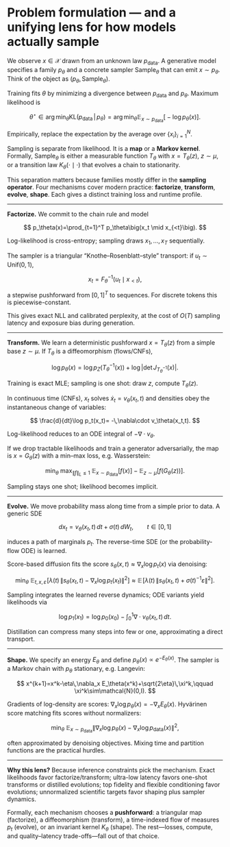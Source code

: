 # Problem formulation — and a unifying lens for how models actually sample

We observe $x\in\mathcal{X}$ drawn from an unknown law $p_{\text{data}}$. A generative model specifies a family $p_\theta$ and a concrete sampler $\mathsf{Sample}_\theta$ that can emit $x\sim p_\theta$. Think of the object as $(p_\theta,\mathsf{Sample}_\theta)$.

Training fits $\theta$ by minimizing a divergence between $p_{\text{data}}$ and $p_\theta$. Maximum likelihood is

$$
\theta^\star \in \arg\min_\theta
\mathrm{KL}\big(p_{\text{data}} \,|\, p_\theta\big)
= \arg\min_\theta
\mathbb{E}_{x\sim p_{\text{data}}}\big[-\log p_\theta(x)\big].
$$

Empirically, replace the expectation by the average over $\{x_i\}_{i=1}^N$.

Sampling is separate from likelihood. It is a **map** or a **Markov kernel**. Formally, $\mathsf{Sample}_\theta$ is either a measurable function $T_\theta$ with $x=T_\theta(z)$, $z\sim \mu$, or a transition law $K_\theta(\cdot\mid\cdot)$ that evolves a chain to stationarity.

This separation matters because families mostly differ in the **sampling operator**. Four mechanisms cover modern practice: **factorize**, **transform**, **evolve**, **shape**. Each gives a distinct training loss and runtime profile.

---

**Factorize.** We commit to the chain rule and model

$$
p_\theta(x)=\prod_{t=1}^T p_\theta\big(x_t \mid x_{<t}\big).
$$

Log-likelihood is cross-entropy; sampling draws $x_1,\dots,x_T$ sequentially.

The sampler is a triangular “Knothe–Rosenblatt–style” transport: if $u_t\sim \mathrm{Unif}(0,1)$,

$$
x_t = F_\theta^{-1}\big(u_t \mid x_{<t}\big),
$$

a stepwise pushforward from $[0,1]^T$ to sequences. For discrete tokens this is piecewise-constant.

This gives exact NLL and calibrated perplexity, at the cost of $O(T)$ sampling latency and exposure bias during generation.

---

**Transform.** We learn a deterministic pushforward $x=T_\theta(z)$ from a simple base $z\sim \mu$. If $T_\theta$ is a diffeomorphism (flows/CNFs),

$$
\log p_\theta(x)=\log p_Z\big(T_\theta^{-1}(x)\big)+\log\big|\det J_{T_\theta^{-1}}(x)\big|.
$$

Training is exact MLE; sampling is one shot: draw $z$, compute $T_\theta(z)$.

In continuous time (CNFs), $x_t$ solves $\dot x_t=v_\theta(x_t,t)$ and densities obey the instantaneous change of variables:

$$
\frac{d}{dt}\log p_t(x_t)= -\,\nabla\cdot v_\theta(x_t,t).
$$

Log-likelihood reduces to an ODE integral of $-\nabla\cdot v_\theta$.

If we drop tractable likelihoods and train a generator adversarially, the map is $x=G_\theta(z)$ with a min–max loss, e.g. Wasserstein:

$$
\min_\theta \ \max_{\|f\|_L\le 1}\ \mathbb{E}_{x\sim p_{\text{data}}}[f(x)]-\mathbb{E}_{z\sim\mu}[f(G_\theta(z))].
$$

Sampling stays one shot; likelihood becomes implicit.

---

**Evolve.** We move probability mass along time from a simple prior to data. A generic SDE

$$
dx_t = v_\theta(x_t,t)\,dt + \sigma(t)\,dW_t,\qquad t\in[0,1]
$$

induces a path of marginals $p_t$. The reverse-time SDE (or the probability-flow ODE) is learned.

Score-based diffusion fits the score $s_\theta(x,t)\approx \nabla_x \log p_t(x)$ via denoising:

$$
\min_\theta\ \mathbb{E}_{t,x,\varepsilon}\!\left[ \lambda(t)\,\big\|s_\theta(x_t,t)-\nabla_x\log p_t(x_t)\big\|^2 \right]
\approx
\mathbb{E}\!\left[ \lambda(t)\,\big\|s_\theta(x_t,t)+\sigma(t)^{-1}\varepsilon\big\|^2 \right].
$$

Sampling integrates the learned reverse dynamics; ODE variants yield likelihoods via

$$
\log p_1(x_1)=\log p_0(x_0)-\int_0^1 \nabla\cdot v_\theta(x_t,t)\,dt.
$$

Distillation can compress many steps into few or one, approximating a direct transport.

---

**Shape.** We specify an energy $E_\theta$ and define $p_\theta(x)\propto e^{-E_\theta(x)}$. The sampler is a Markov chain with $p_\theta$ stationary, e.g. Langevin:

$$
x^{k+1}=x^k-\eta\,\nabla_x E_\theta(x^k)+\sqrt{2\eta}\,\xi^k,\qquad \xi^k\sim\mathcal{N}(0,I).
$$

Gradients of log-density are scores: $\nabla_x \log p_\theta(x)=-\nabla_x E_\theta(x)$. Hyvärinen score matching fits scores without normalizers:

$$
\min_\theta\ \mathbb{E}_{x\sim p_{\text{data}}}\big\|\nabla_x \log p_\theta(x)-\nabla_x \log p_{\text{data}}(x)\big\|^2,
$$

often approximated by denoising objectives. Mixing time and partition functions are the practical hurdles.

---

**Why this lens?** Because inference constraints pick the mechanism. Exact likelihoods favor factorize/transform; ultra-low latency favors one-shot transforms or distilled evolutions; top fidelity and flexible conditioning favor evolutions; unnormalized scientific targets favor shaping plus sampler dynamics.

Formally, each mechanism chooses a **pushforward**: a triangular map (factorize), a diffeomorphism (transform), a time-indexed flow of measures $p_t$ (evolve), or an invariant kernel $K_\theta$ (shape). The rest—losses, compute, and quality–latency trade-offs—fall out of that choice.

